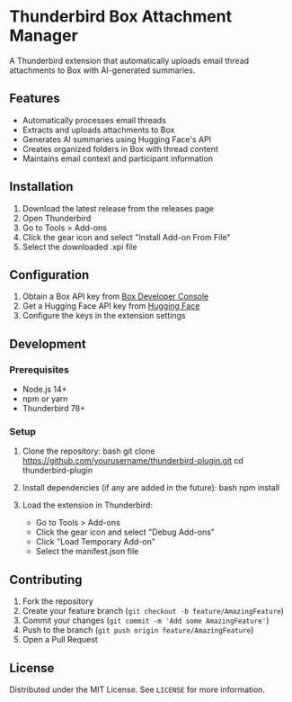 # Thunderbird Box Attachment Manager

A Thunderbird extension that automatically uploads email thread attachments to Box with AI-generated summaries.

## Features

- Automatically processes email threads
- Extracts and uploads attachments to Box
- Generates AI summaries using Hugging Face's API
- Creates organized folders in Box with thread content
- Maintains email context and participant information

## Installation

1. Download the latest release from the releases page
2. Open Thunderbird
3. Go to Tools > Add-ons
4. Click the gear icon and select "Install Add-on From File"
5. Select the downloaded .xpi file

## Configuration

1. Obtain a Box API key from [Box Developer Console](https://developer.box.com)
2. Get a Hugging Face API key from [Hugging Face](https://huggingface.co)
3. Configure the keys in the extension settings

## Development

### Prerequisites

- Node.js 14+
- npm or yarn
- Thunderbird 78+

### Setup

1. Clone the repository: bash
git clone https://github.com/yourusername/thunderbird-plugin.git
cd thunderbird-plugin

2. Install dependencies (if any are added in the future):
bash
npm install


3. Load the extension in Thunderbird:
   - Go to Tools > Add-ons
   - Click the gear icon and select "Debug Add-ons"
   - Click "Load Temporary Add-on"
   - Select the manifest.json file

## Contributing

1. Fork the repository
2. Create your feature branch (`git checkout -b feature/AmazingFeature`)
3. Commit your changes (`git commit -m 'Add some AmazingFeature'`)
4. Push to the branch (`git push origin feature/AmazingFeature`)
5. Open a Pull Request

## License

Distributed under the MIT License. See `LICENSE` for more information.